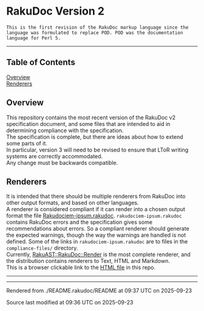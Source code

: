 
# RakuDoc Version 2

	This is the first revision of the RakuDoc markup language since the language was formulated to replace POD. POD was the documentation language for Perl 5.

----

## Table of Contents

<a href="#Overview">Overview</a>   
<a href="#Renderers">Renderers</a>   


<div id="Overview"></div>

## Overview
<span class="para" id="ff9e307"></span>This repository contains the most recent version of the RakuDoc v2 specification document, and some files that are intended to aid in determining compliance with the specification.   
<span class="para" id="0d212d6"></span>The specification is complete, but there are ideas about how to extend some parts of it.   
<span class="para" id="9408c03"></span>In particular, version 3 will need to be revised to ensure that LToR writing systems are correctly accommodated.   
<span class="para" id="003a863"></span>Any change must be backwards compatible.   
<div id="Renderers"></div>

## Renderers
<span class="para" id="aa831e5"></span>It is intended that there should be multiple renderers from RakuDoc into other output formats, and based on other languages.   
<span class="para" id="072e9a5"></span>A renderer is considered compliant if it can render into a chosen output format the file [Rakudociem-ipsum.rakudoc](compliance-files/rakudociem-ipsum.rakudoc). `rakudociem-ipsum.rakudoc` contains RakuDoc errors and the specification gives some recommendations about errors. So a compliant renderer should generate the expected warnings, though the way the warnings are handled is not defined. Some of the links in `rakudociem-ipsum.rakudoc` are to files in the `compliance-files/` directory.   
<span class="para" id="0bca3e4"></span>Currently, [RakuAST::RakuDoc::Render](https://github.com/finanalyst/rakuast-rakudoc-render) is the most complete renderer, and the distribution contains renderers to Text, HTML and Markdown.   
<span class="para" id="d4e3b6c"></span>This is a browser clickable link to the [HTML file](https://htmlpreview.github.io/?https://github.com/Raku/RakuDoc-GAMMA/blob/main/rakudoc_v2.html) in this repo.



----

----

Rendered from ./README.rakudoc/README at 09:37 UTC on 2025-09-23

Source last modified at 09:36 UTC on 2025-09-23

